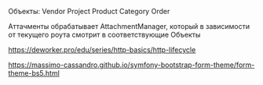 Объекты:
Vendor
Project
Product
Category
Order

Аттачменты обрабатывает
AttachmentManager, который в зависимости от текущего роута
смотрит в соответствующие Объекты

https://deworker.pro/edu/series/http-basics/http-lifecycle

https://massimo-cassandro.github.io/symfony-bootstrap-form-theme/form-theme-bs5.html





